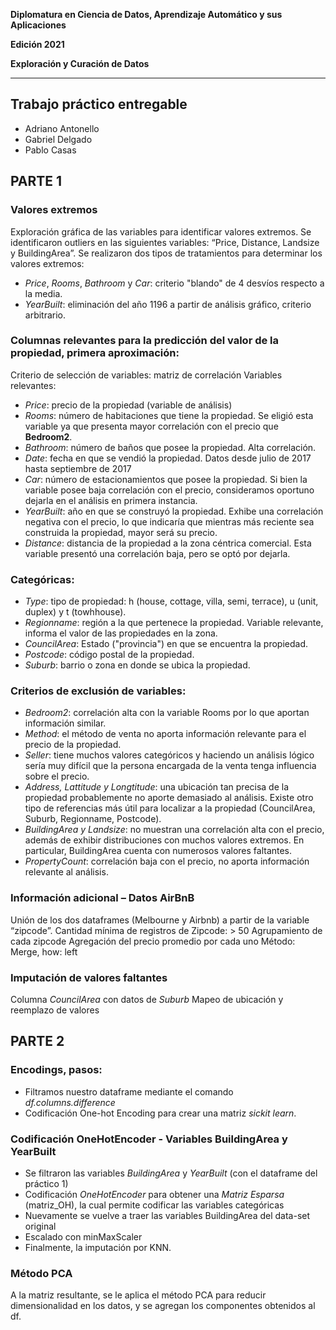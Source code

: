 **Diplomatura en Ciencia de Datos, Aprendizaje Automático y sus Aplicaciones**

**Edición 2021**

**Exploración y Curación de Datos**

---
## Trabajo práctico entregable

* Adriano Antonello
* Gabriel Delgado
* Pablo Casas


## PARTE 1

### Valores extremos


Exploración gráfica de las variables para identificar valores extremos. Se identificaron outliers en las siguientes variables: “Price, Distance, Landsize y BuildingArea”.
Se realizaron dos tipos de tratamientos para determinar los valores extremos:
- *Price*, *Rooms*, *Bathroom* y *Car*: criterio "blando" de 4 desvíos respecto a la media.
- *YearBuilt*: eliminación del año 1196 a partir de análisis gráfico, criterio arbitrario.

### Columnas relevantes para la predicción del valor de la propiedad, primera aproximación:


Criterio de selección de variables: matriz de correlación Variables relevantes:
- *Price*: precio de la propiedad (variable de análisis)
- *Rooms*: número de habitaciones que tiene la propiedad. Se eligió esta variable ya que presenta mayor correlación con el precio que **Bedroom2**.
- *Bathroom*: número de baños que posee la propiedad. Alta correlación.
- *Date*: fecha en que se vendió la propiedad. Datos desde julio de 2017 hasta septiembre de 2017
- *Car*: número de estacionamientos que posee la propiedad. Si bien la variable posee baja correlación con el precio, consideramos oportuno dejarla en el análisis en primera instancia.
- *YearBuilt*: año en que se construyó la propiedad. Exhibe una correlación negativa con el precio, lo que indicaría que mientras más reciente sea construida la propiedad, mayor será su precio.
- *Distance*: distancia de la propiedad a la zona céntrica comercial. Esta variable presentó una correlación baja, pero se optó por dejarla.


### Categóricas:
- *Type*: tipo de propiedad: h (house, cottage, villa, semi, terrace), u (unit, duplex) y t (towhhouse).
- *Regionname*: región a la que pertenece la propiedad. Variable relevante, informa el valor de las propiedades en la zona.
- *CouncilArea*: Estado ("provincia") en que se encuentra la propiedad.
- *Postcode*: código postal de la propiedad.
- *Suburb*: barrio o zona en donde se ubica la propiedad.


### Criterios de exclusión de variables:
- *Bedroom2*: correlación alta con la variable Rooms por lo que aportan información similar.
- *Method*: el método de venta no aporta información relevante para el precio de la propiedad.
- *Seller*: tiene muchos valores categóricos y haciendo un análisis lógico sería muy difícil que la persona encargada de la venta tenga influencia sobre el precio.
- *Address, Lattitude y Longtitude*: una ubicación tan precisa de la propiedad probablemente no aporte demasiado al análisis. Existe otro tipo de referencias más útil para localizar a la propiedad (CouncilArea, Suburb, Regionname, Postcode).
- *BuildingArea y Landsize*: no muestran una correlación alta con el precio, además de exhibir distribuciones con muchos valores extremos. En particular, BuildingArea cuenta con numerosos valores faltantes.
- *PropertyCount*: correlación baja con el precio, no aporta información relevante al análisis.


### Información adicional – Datos AirBnB
Unión de los dos dataframes (Melbourne y Airbnb) a partir de la variable “zipcode”. Cantidad mínima de registros de Zipcode: > 50
Agrupamiento de cada zipcode Agregación del precio promedio por cada uno
Método: Merge, how: left


### Imputación de valores faltantes
Columna *CouncilArea* con datos de *Suburb*
Mapeo de ubicación y reemplazo de valores



## PARTE 2 

### Encodings, pasos:

- Filtramos nuestro dataframe mediante el comando *df.columns.difference*
- Codificación One-hot Encoding para crear una matriz *sickit learn*.


### Codificación OneHotEncoder - Variables BuildingArea y YearBuilt
- Se filtraron las variables *BuildingArea* y *YearBuilt* (con el dataframe del práctico 1)
- Codificación *OneHotEncoder* para obtener una *Matriz Esparsa* (matriz_OH), la cual permite codificar las variables categóricas
- Nuevamente se vuelve a traer las variables BuildingArea del data-set original
- Escalado con minMaxScaler 
- Finalmente, la imputación por KNN.


### Método PCA

A la matriz resultante, se le aplica el método PCA para reducir dimensionalidad en los datos, y se agregan los componentes obtenidos al df.
